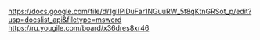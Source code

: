 https://docs.google.com/file/d/1gIlPiDuFar1NGuuRW_5t8qKtnGRSot_p/edit?usp=docslist_api&filetype=msword
https://ru.yougile.com/board/x36dres8xr46
